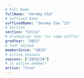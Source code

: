 ```yaml
---
# Full Name
fullName: "Jeremy Cha"
# Suffixed Name
suffixedName: "Jeremy Cha ’23"
# Section
section: "Cello"
# Graduation Year (or name suffix)
gradYear: "2023"
# Year Joined
memberSince: "2019"
# Active Seasons
seasons: ["2019/20"]
# Is active member?
active: "true"
---
```



